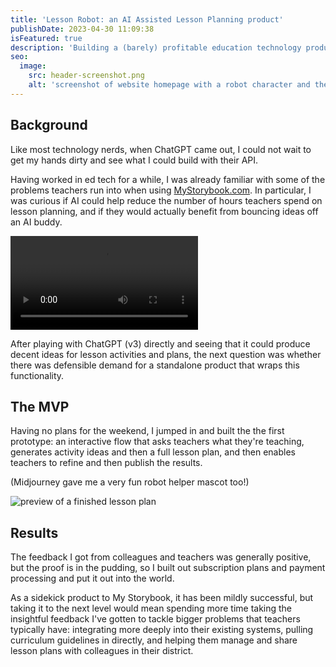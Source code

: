 ```yaml
---
title: 'Lesson Robot: an AI Assisted Lesson Planning product'
publishDate: 2023-04-30 11:09:38
isFeatured: true
description: 'Building a (barely) profitable education technology product in a couple weeks using ChatGPT'
seo:
  image:
    src: header-screenshot.png
    alt: 'screenshot of website homepage with a robot character and the title: create super lesson plans with superhuman speed'
---
```


## Background

Like most technology nerds, when ChatGPT came out, I could not wait to get my hands dirty and see what I could build with their API.

Having worked in ed tech for a while, I was already familiar with some of the problems teachers run into when using [MyStorybook.com](/projects/mystorybook/). In particular, I was curious if AI could help reduce the number of hours teachers spend on lesson planning, and if they would actually benefit from bouncing ideas off an AI buddy.

<video loop autoplay controls>
  <source src="/lesson-robot-intro.mp4" type="video/mp4" />
</video>

After playing with ChatGPT (v3) directly and seeing that it could produce decent ideas for lesson activities and plans, the next question was whether there was defensible demand for a standalone product that wraps this functionality.

## The MVP

Having no plans for the weekend, I jumped in and built the the first prototype: an interactive flow that asks teachers what they're teaching, generates activity ideas and then a full lesson plan, and then enables teachers to refine and then publish the results.

(Midjourney gave me a very fun robot helper mascot too!)

<img src="/lesson-robot-plan.png" alt="preview of a finished lesson plan" class="feature-image">

## Results

The feedback I got from colleagues and teachers was generally positive, but the proof is in the pudding, so I built out subscription plans and payment processing and put it out into the world.

As a sidekick product to My Storybook, it has been mildly successful, but taking it to the next level would mean spending more time taking the insightful feedback I've gotten to tackle bigger problems that teachers typically have: integrating more deeply into their existing systems, pulling curriculum guidelines in directly, and helping them manage and share lesson plans with colleagues in their district.
